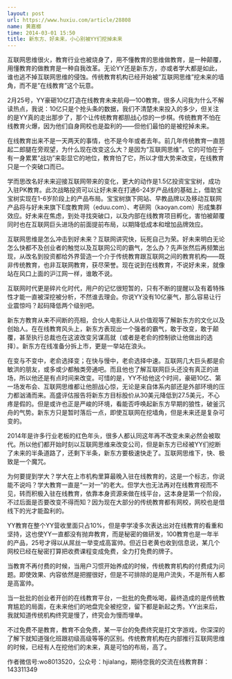 ```yaml
---
layout: post
url: https://www.huxiu.com/article/28808
name: 黄嘉榔
time: 2014-03-01 15:50
title: 新东方、好未来，小心别被YY们挖掉未来
---
```

互联网思维很火，教育行业也被烧身了，用不懂教育的思维做教育，是一种颠覆，用懂教育的做教育是一种自我改革。无论YY还是新东方，亦或者学大都是如此，谁也逃不掉互联网思维的侵蚀。传统教育机构已经开始被”互联网思维”挖未来的墙角，而不是”在线教育”这个玩意。

2月25号，YY豪砸10亿打造在线教育未来航母—100教育。很多人问我为什么不解读热点，我说：10亿只是个抢头条的数据，我们不清楚未来投入的多少，但关注的是YY真的走出那步了，那个让传统教育都胆战心惊的一步棋。传统教育不怕在线教育火爆，因为他们自身网校也是盈利的——但他们最怕的是被挖掉未来。

在线教育出来不是一天两天的事情，也不是今年或者去年。前几年传统教育一直翘起二郎腿在旁观望，为什么现在改变这么大？是因为“互联网思维”。它的可怕在于有一身累累“战功”来彰显它的地位，教育怕了它，所以才借大势来改变，在线教育只是一个突破口而已。

学而思改名好未来迎接互联网带来的变化，更大的动作是1.5亿投资宝宝树，成功入驻PK教育。此次战略投资可以让好未来在打通6-24岁产品线的基础上，借助宝宝树实现在1-6岁阶段上的产品布局。宝宝树旗下网站、早教品牌以及移动互联网产品将与好未来旗下E度教育网（eduu.com）、考研网（kaoyan.com）形成集群效应。好未来在焦虑，到处寻找突破口，以及内部在线教育项目孵化，害怕被颠覆同时也在互联网巨头进场的前面提前布局，以期降低成本和增加品牌效应。

互联网思维是怎么冲击到好未来？互联网讲究快，玩死自己为荣。好未来明白无论怎么快都不及创业者的触觉以及互联网公司的霸气，怎么办？先声张然后再频繁出现，从改名到投资都给外界营造一个介于传统教育跟互联网之间的教育机构——既非传统教育，也非互联网教育，获尽荣誉。现在说到在线教育，不说好未来，就像站在风口上面的沪江网一样，谁敢不说。

互联网时代更是碎片化时代，用户的记忆很短暂的，只有不断的提醒以及有着特殊性才能一直被深挖被分析，不然谁去理会。你说YY没有10亿豪气，那么容易让行业震惊吗？起码降低两个级别吧。

新东方教育从来不间断的亮相，合伙人电影让人从价值观等了解新东方的文化以及创始人。在在线教育风头上，新东方表现出一个强者的霸气，敢于改变，敢于颠覆，甚至执行总裁也在这波改变另谋高就（或者是老俞的控制欲让他做出的选择）。新东方在线准备分拆上市，更是一举站在浪头。

在变与不变中，老俞选择变；在快与慢中，老俞选择中速。互联网几大巨头都是俞敏洪的朋友，或多或少都触类旁通吧。而且他也了解互联网巨头还没有真正的进场，所以他还是有点时间来改变。可惜的是，YY不给他这个时间，豪砸10亿、第一场发布会、互联网思维都让他胆战心惊，无论是来自体系内部还是外部环境的压力都汹涌而来。高盛评估报告将新东方目标股价从30美元降低到27.5美元，不心疼是假的。但是或许也正是严峻的环境，看能否呼唤起新东方早期的狼性，破釜沉舟的气势。新东方只是暂时落后一点，即使互联网在挖墙角，但是未来还是复杂可变的。

2014年是许多行业老板的红色年头，很多人都认同这年再不改变未来必然会被取代。所以他们都开始时刻以互联网思维来改变公司，但是新东方已经被YY们挖断了未来的半条道路了，还剩下半条，新东方要极速快走了。互联网思维下，快、极致是一个魔咒。

为何要提到学大？学大在上市机构里算最晚入驻在线教育的，这是一个标志，你说能不说吗？学大教育一直是“一对一”的老大。但学大也无法再对在线教育视而不见，转而积极入驻在线教育，依靠本身资源来做在线平台，这本身是第一个阶段，不过后面是否要改变不得而知？因为现在大部分的传统教育都有网校，网校也是借线下的光才能盈利的。

YY教育在整个YY营收里面只占10%，但是李学凌多次表达出对在线教育的看重和坚持，这也使YY一直都没有抛弃教育，而是秘密的做研发，100教育也是一年半的产品，25号才得以从屌丝一举变成高富帅。但近日老黄也收到信息说，某几个网校已经在秘密打算把收费课程变成免费，全力打免费的牌子。

当教育不再付费的时候，当用户习惯开始养成的时候，传统教育机构的付费成为问题。即使效果、内容依然是把握很好，但是不可排除的是用户流失，不是所有人都是高富帅。

当一批批的创业者开创的在线教育平台，一批批的免费吆喝，最终造成的是传统教育尴尬的局面，在未来他们的地盘完全被挖空，留下都是新起之秀。YY出来后，我就知道传统机构终究是慢了，终究会为慢而埋单。

不过免费不是教育，教育不会免费，某一平台的免费终究是打文字游戏，你深深的了解下就知道强化班跟初级高级等等的区别。传统教育机构在内部推行互联网思维的时候，已经有人在挖他们的未来，真是可怕的布局，高了。

作者微信号:wo8013520，公众号：hjialang，期待您我的交流在线教育群：143311349

